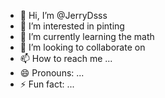 - 👋 Hi, I’m @JerryDsss
- 👀 I’m interested in pinting
- 🌱 I’m currently learning the math 
- 💞️ I’m looking to collaborate on 
- 📫 How to reach me ...
- 😄 Pronouns: ...
- ⚡ Fun fact: ...

<!---
JerryDsss/JerryDsss is a ✨ special ✨ repository because its `README.md` (this file) appears on your GitHub profile.
You can click the Preview link to take a look at your changes.
--->
